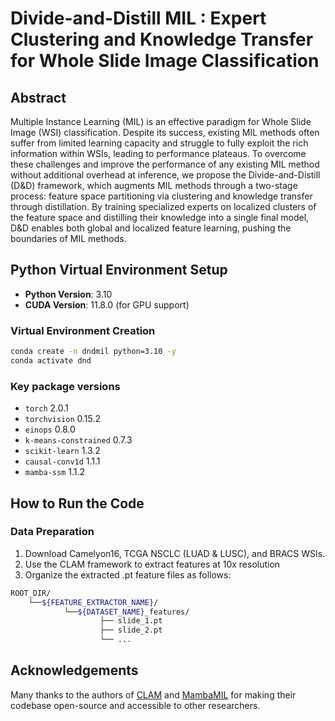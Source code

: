 # Divide-and-Distill MIL : Expert Clustering and Knowledge Transfer for Whole Slide Image Classification

## Abstract
Multiple Instance Learning (MIL) is an effective paradigm for Whole Slide Image (WSI) classification. Despite its success, existing MIL methods often suffer from limited learning capacity and struggle to fully exploit the rich information within WSIs, leading to performance plateaus. To overcome these challenges and improve the performance of any existing MIL method without additional overhead at inference, we propose the Divide-and-Distill (D&D) framework, which augments MIL methods through a two-stage process: feature space partitioning via clustering and knowledge transfer through distillation. By training specialized experts on localized clusters of the feature space and distilling their knowledge into a single final model, D&D enables both global and localized feature learning, pushing the boundaries of MIL methods. 

## Python Virtual Environment Setup
- **Python Version**: 3.10
- **CUDA Version**: 11.8.0 (for GPU support)

 ### Virtual Environment Creation
```bash
conda create -n dndmil python=3.10 -y
conda activate dnd
```
### Key package versions

- `torch` 2.0.1
- `torchvision` 0.15.2
- `einops` 0.8.0 
- `k-means-constrained` 0.7.3
- `scikit-learn` 1.3.2
-  `causal-conv1d` 1.1.1
-   `mamba-ssm` 1.1.2

## How to Run the Code
### Data Preparation
1. Download Camelyon16, TCGA NSCLC (LUAD & LUSC), and BRACS WSIs.
2. Use the CLAM framework to extract features at 10x resolution
3. Organize the extracted .pt feature files as follows:

```bash
ROOT_DIR/
    └──${FEATURE_EXTRACTOR_NAME}/
            └──${DATASET_NAME}_features/
                    ├── slide_1.pt
                    ├── slide_2.pt
                    └── ...
```

## Acknowledgements
Many thanks to the authors of  [CLAM](https://github.com/mahmoodlab/CLAM) and [MambaMIL](https://github.com/isyangshu/MambaMIL) for making their codebase open-source and accessible to other researchers.
